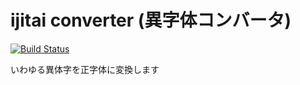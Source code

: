 # ijitai converter (異字体コンバータ)
[![Build Status](https://travis-ci.org/xearts/ijitai-converter.svg?branch=master)](https://travis-ci.org/xearts/ijitai-converter)


いわゆる異体字を正字体に変換します

